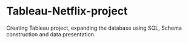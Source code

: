 # Tableau-Netflix-project
Creating Tableau project, expanding the database using SQL, Schema construction and data presentation.
